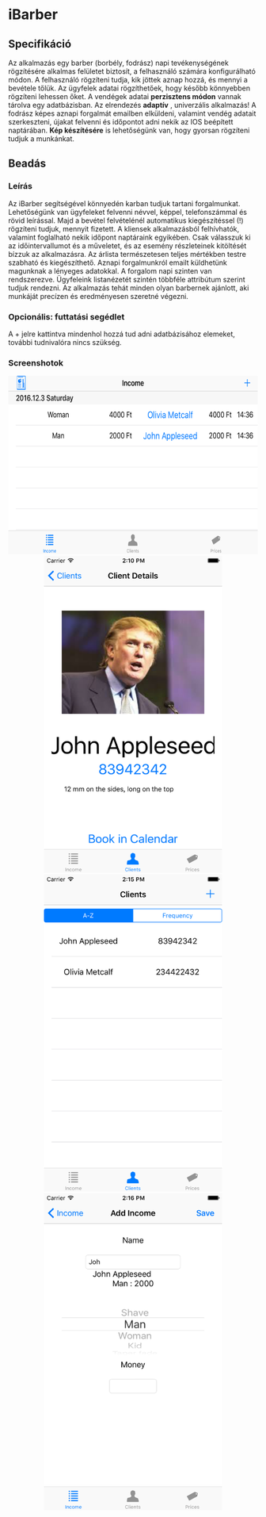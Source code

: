 # iBarber

## Specifikáció
Az alkalmazás egy barber (borbély, fodrász) napi tevékenységének rögzítésére alkalmas felületet biztosít, a felhasználó számára konfigurálható módon. A felhasználó rögzíteni tudja, kik jöttek aznap hozzá, és mennyi a bevétele tőlük. Az ügyfelek adatai rögzíthetőek, hogy később könnyebben rögzíteni lehessen őket. 
A vendégek adatai **perzisztens módon** vannak tárolva egy adatbázisban. Az elrendezés **adaptív** , univerzális alkalmazás! A fodrász képes aznapi forgalmát emailben elküldeni, valamint vendég adatait szerkeszteni, újakat felvenni és időpontot adni nekik az IOS beépített naptárában. **Kép készítésére** is lehetőségünk van, hogy gyorsan rögzíteni tudjuk a munkánkat. 

## Beadás

### Leírás
Az iBarber segítségével könnyedén karban tudjuk tartani forgalmunkat. Lehetőségünk van ügyfeleket felvenni névvel, képpel, telefonszámmal és rövid leírással. Majd a bevétel felvételénél automatikus kiegészítéssel (!) rögzíteni tudjuk, mennyit fizetett. A kliensek alkalmazásból felhívhatók, valamint foglalható nekik időpont naptáraink egyikében. Csak válasszuk ki az időintervallumot és a műveletet, és az esemény részleteinek kitöltését bízzuk az alkalmazásra. Az árlista természetesen teljes mértékben testre szabható és kiegészíthető. Aznapi forgalmunkról emailt küldhetünk magunknak a lényeges adatokkal. A forgalom napi szinten van rendszerezve. Ügyfeleink listanézetét szintén többféle attribútum szerint tudjuk rendezni. Az alkalmazás tehát minden olyan barbernek ajánlott, aki munkáját precízen és eredményesen szeretné végezni.

### Opcionális: futtatási segédlet
A + jelre kattintva mindenhol hozzá tud adni adatbázisához elemeket, további tudnivalóra nincs szükség.

### Screenshotok
<div style="text-align:center">
<img src="screenshots/screenshot1.png" width="640"height="360">
<img src="screenshots/screenshot2.png" width="360"height="640">
<img src="screenshots/screenshot3.png" width="360"height="640">
<img src="screenshots/screenshot4.png" width="360"height="640">
</div>